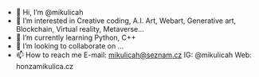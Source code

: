 - 👋 Hi, I’m @mikulicah
- 👀 I’m interested in Creative coding, A.I. Art, Webart, Generative art, Blockchain, Virtual reality, Metaverse...
- 🌱 I’m currently learning Python, C++
- 💞️ I’m looking to collaborate on ...
- 📫 How to reach me E-mail: mikulicah@seznam.cz   IG: @mikulicah  Web: honzamikulica.cz

<!---
mikulicah/mikulicah is a ✨ special ✨ repository because its `README.md` (this file) appears on your GitHub profile.
You can click the Preview link to take a look at your changes.
--->
